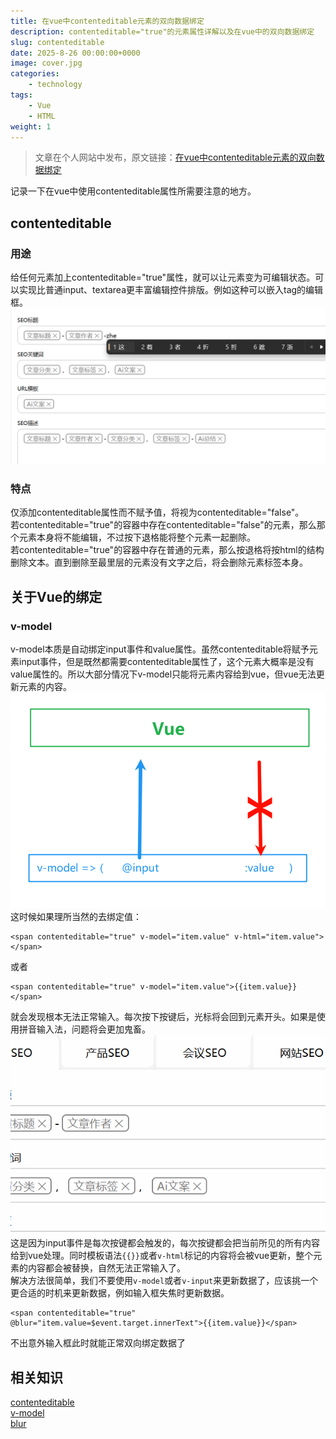 ```yaml
---
title: 在vue中contenteditable元素的双向数据绑定
description: contenteditable="true"的元素属性详解以及在vue中的双向数据绑定
slug: contenteditable
date: 2025-8-26 00:00:00+0000
image: cover.jpg
categories:
    - technology
tags:
    - Vue
    - HTML
weight: 1
---
```

> 文章在个人网站中发布，原文链接：[在vue中contenteditable元素的双向数据绑定](https://blog.zhoujump.club/p/contenteditable/)  

记录一下在vue中使用contenteditable属性所需要注意的地方。
## contenteditable
### 用途
给任何元素加上contenteditable="true"属性，就可以让元素变为可编辑状态。可以实现比普通input、textarea更丰富编辑控件排版。例如这种可以嵌入tag的编辑框。
![一个可以嵌入tag的文本编辑器](1-1.png)
### 特点
仅添加contenteditable属性而不赋予值，将视为contenteditable="false"。  
若contenteditable="true"的容器中存在contenteditable="false"的元素，那么那个元素本身将不能编辑，不过按下退格能将整个元素一起删除。  
若contenteditable="true"的容器中存在普通的元素，那么按退格将按html的结构删除文本。直到删除至最里层的元素没有文字之后，将会删除元素标签本身。
## 关于Vue的绑定  
### v-model
v-model本质是自动绑定input事件和value属性。虽然contenteditable将赋予元素input事件，但是既然都需要contenteditable属性了，这个元素大概率是没有value属性的。所以大部分情况下v-model只能将元素内容给到vue，但vue无法更新元素的内容。  
![contenteditable元素的v-model](2-1.png)
这时候如果理所当然的去绑定值：
```vue
<span contenteditable="true" v-model="item.value" v-html="item.value"></span>
```
或者
```vue
<span contenteditable="true" v-model="item.value">{{item.value}}</span>
```
就会发现根本无法正常输入。每次按下按键后，光标将会回到元素开头。如果是使用拼音输入法，问题将会更加鬼畜。
![无法正常输入](2-2.gif)
这是因为input事件是每次按键都会触发的，每次按键都会把当前所见的所有内容给到vue处理。同时模板语法`{{}}`或者`v-html`标记的内容将会被vue更新，整个元素的内容都会被替换，自然无法正常输入了。  
解决方法很简单，我们不要使用`v-model`或者`v-input`来更新数据了，应该挑一个更合适的时机来更新数据，例如输入框失焦时更新数据。
```vue
<span contenteditable="true" @blur="item.value=$event.target.innerText">{{item.value}}</span>
```
不出意外输入框此时就能正常双向绑定数据了

## 相关知识
[contenteditable](https://developer.mozilla.org/zh-CN/docs/Web/HTML/Reference/Global_attributes/contenteditable)  
[v-model](https://cn.vuejs.org/guide/components/v-model)  
[blur](https://developer.mozilla.org/zh-CN/docs/Web/API/Element/blur_event)

